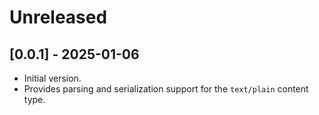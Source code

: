 # Unreleased

## [0.0.1] - 2025-01-06

- Initial version.
- Provides parsing and serialization support for the `text/plain` content type.
